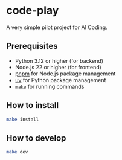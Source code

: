 # code-play

A very simple pilot project for AI Coding.

## Prerequisites

- Python 3.12 or higher (for backend)
- Node.js 22 or higher (for frontend)
- [pnpm](https://pnpm.io/) for Node.js package management
- [uv](https://docs.astral.sh/uv/) for Python package management
- `make` for running commands

## How to install

```bash
make install
```

## How to develop

```bash
make dev
```
